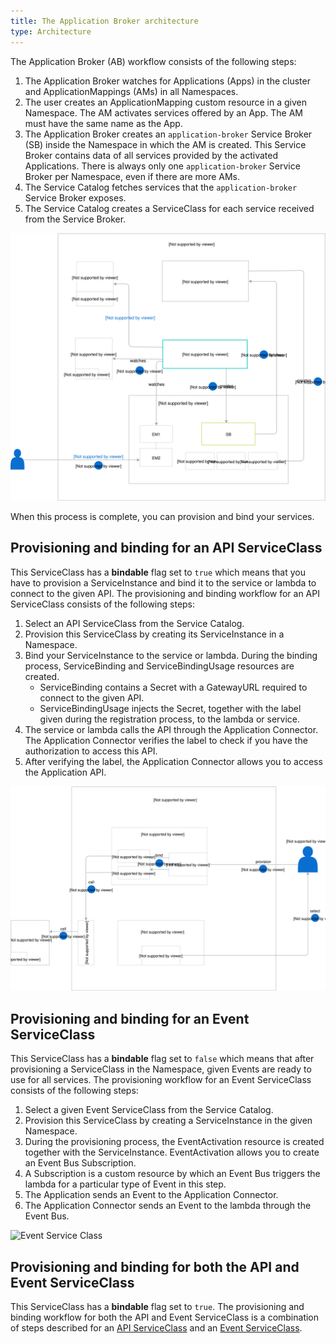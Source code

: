 ```yaml
---
title: The Application Broker architecture
type: Architecture
---
```


The Application Broker (AB) workflow consists of the following steps:

1. The Application Broker watches for Applications (Apps) in the cluster and ApplicationMappings (AMs) in all Namespaces.
2. The user creates an ApplicationMapping custom resource in a given Namespace. The AM activates services offered by an App. The AM must have the same name as the App.
3. The Application Broker creates an `application-broker` Service Broker (SB) inside the Namespace in which the AM is created. This Service Broker contains data of all services provided by the activated Applications. There is always only one `application-broker` Service Broker per Namespace, even if there are more AMs.
4. The Service Catalog fetches services that the `application-broker` Service Broker exposes.
5. The Service Catalog creates a ServiceClass for each service received from the Service Broker.

![AB architecture](./assets/004-AB-architecture.svg)

When this process is complete, you can provision and bind your services.

## Provisioning and binding for an API ServiceClass

This ServiceClass has a **bindable** flag set to `true` which means that you have to provision a ServiceInstance and bind it to the service or lambda to connect to the given API. The provisioning and binding workflow for an API ServiceClass consists of the following steps:
1. Select an API ServiceClass from the Service Catalog.
2. Provision this ServiceClass by creating its ServiceInstance in a Namespace.
3. Bind your ServiceInstance to the service or lambda. During the binding process, ServiceBinding and ServiceBindingUsage resources are created.
    * ServiceBinding contains a Secret with a GatewayURL required to connect to the given API.
    * ServiceBindingUsage injects the Secret, together with the label given during the registration process, to the lambda or service.
4. The service or lambda calls the API through the Application Connector. The Application Connector verifies the label to check if you have the authorization to access this API.
5. After verifying the label, the Application Connector allows you to access the Application API.

![API Service Class](./assets/005-AB-API-service-class.svg)

## Provisioning and binding for an Event ServiceClass

This ServiceClass has a **bindable** flag set to `false` which means that after provisioning a ServiceClass in the Namespace, given Events are ready to use for all services. The provisioning workflow for an Event ServiceClass consists of the following steps:
1. Select a given Event ServiceClass from the Service Catalog.
2. Provision this ServiceClass by creating a ServiceInstance in the given Namespace.
3. During the provisioning process, the EventActivation resource is created together with the ServiceInstance. EventActivation allows you to create an Event Bus Subscription.
4. A Subscription is a custom resource by which an Event Bus triggers the lambda for a particular type of Event in this step.
5. The Application sends an Event to the Application Connector.
6. The Application Connector sends an Event to the lambda through the Event Bus.


![Event Service Class](./assets/006-AB-event-service-class.png)

## Provisioning and binding for both the API and Event ServiceClass

This ServiceClass has a **bindable** flag set to `true`.
The provisioning and binding workflow for both the API and Event ServiceClass is a combination of steps described for an [API ServiceClass](#architecture-the-application-broker-architecture-provisioning-and-binding-for-an-api-serviceclass) and an [Event ServiceClass](#architecture-the-application-broker-architecture-provisioning-and-binding-for-an-event-serviceclass).
